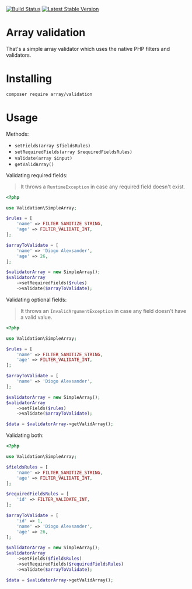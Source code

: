 [![Build Status](https://travis-ci.org/diogocavilha/array-validation.svg?branch=master)](https://travis-ci.org/diogocavilha/array-validation)
[![Latest Stable Version](https://img.shields.io/packagist/v/array/validation.svg?style=flat-square)](https://packagist.org/packages/array/validation)

# Array validation

That's a simple array validator which uses the native PHP filters and validators.

# Installing

```bash
composer require array/validation
```

# Usage

Methods:

- `setFields(array $fieldsRules)`
- `setRequiredFields(array $requiredFieldsRules)`
- `validate(array $input)`
- `getValidArray()`

Validating required fields:

> It throws a `RuntimeException` in case any required field doesn't exist.

```php
<?php

use Validation\SimpleArray;

$rules = [
    'name' => FILTER_SANITIZE_STRING,
    'age' => FILTER_VALIDATE_INT,
];

$arrayToValidate = [
    'name' => 'Diogo Alexsander',
    'age' => 26,
];

$validatorArray = new SimpleArray();
$validatorArray
    ->setRequiredFields($rules)
    ->validate($arrayToValidate);
```

Validating optional fields:

> It throws an `InvalidArgumentException` in case any field doesn't have a valid value.

```php
<?php

use Validation\SimpleArray;

$rules = [
    'name' => FILTER_SANITIZE_STRING,
    'age' => FILTER_VALIDATE_INT,
];

$arrayToValidate = [
    'name' => 'Diogo Alexsander',
];

$validatorArray = new SimpleArray();
$validatorArray
    ->setFields($rules)
    ->validate($arrayToValidate);

$data = $validatorArray->getValidArray();
```

Validating both:

```php
<?php

use Validation\SimpleArray;

$fieldsRules = [
    'name' => FILTER_SANITIZE_STRING,
    'age' => FILTER_VALIDATE_INT,
];

$requiredFieldsRules = [
    'id' => FILTER_VALIDATE_INT,
];

$arrayToValidate = [
    'id' => 1,
    'name' => 'Diogo Alexsander',
    'age' => 26,
];

$validatorArray = new SimpleArray();
$validatorArray
    ->setFields($fieldsRules)
    ->setRequiredFields($requiredFieldsRules)
    ->validate($arrayToValidate);

$data = $validatorArray->getValidArray();
```

